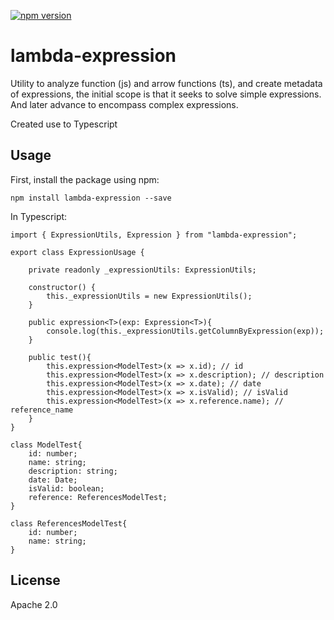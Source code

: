 [![npm version](https://badge.fury.io/js/lambda-expression.svg)](https://badge.fury.io/js/lambda-expression)

# lambda-expression

Utility to analyze function (js) and arrow functions (ts), and create metadata of expressions, the initial scope is that it seeks to solve simple expressions. And later advance to encompass complex expressions.

Created use to Typescript

## Usage

First, install the package using npm:

    npm install lambda-expression --save

In Typescript:

    import { ExpressionUtils, Expression } from "lambda-expression";

    export class ExpressionUsage {

        private readonly _expressionUtils: ExpressionUtils;

        constructor() {
            this._expressionUtils = new ExpressionUtils();
        }

        public expression<T>(exp: Expression<T>){
            console.log(this._expressionUtils.getColumnByExpression(exp));
        }

        public test(){
            this.expression<ModelTest>(x => x.id); // id
            this.expression<ModelTest>(x => x.description); // description
            this.expression<ModelTest>(x => x.date); // date
            this.expression<ModelTest>(x => x.isValid); // isValid
            this.expression<ModelTest>(x => x.reference.name); // reference_name
        }
    }

    class ModelTest{
        id: number;
        name: string;
        description: string;
        date: Date;
        isValid: boolean;
        reference: ReferencesModelTest;
    }

    class ReferencesModelTest{
        id: number;
        name: string;
    }

## License

Apache 2.0
